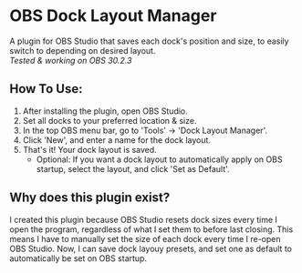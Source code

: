 # OBS Dock Layout Manager
A plugin for OBS Studio that saves each dock's position and size, to easily switch to depending on desired layout.<br>
*Tested & working on OBS 30.2.3*

## How To Use:
1. After installing the plugin, open OBS Studio.
2. Set all docks to your preferred location & size.
3. In the top OBS menu bar, go to 'Tools' -> 'Dock Layout Manager'.
4. Click 'New', and enter a name for the dock layout.
5. That's it! Your dock layout is saved.
   - Optional: If you want a dock layout to automatically apply on OBS startup, select the layout, and click 'Set as Default'.

## Why does this plugin exist?
I created this plugin because OBS Studio resets dock sizes every time I open the program, regardless of what I set them to before last closing. This means I have to manually set the size of each dock every time I re-open OBS Studio. Now, I can save dock layouy presets, and set one as default to automatically be set on OBS startup.
